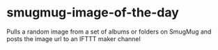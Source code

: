 # smugmug-image-of-the-day
Pulls a random image from a set of albums or folders on SmugMug and posts the image url to an IFTTT maker channel
